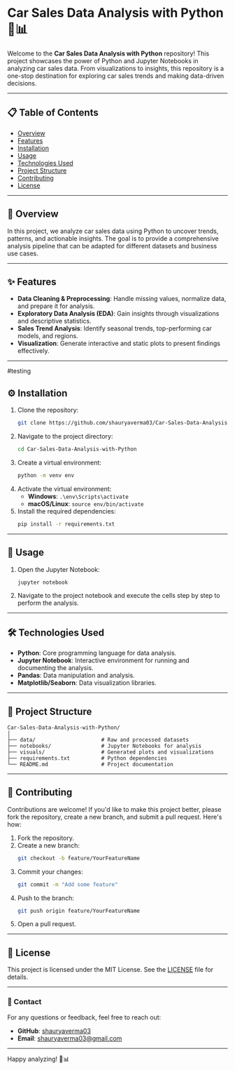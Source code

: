 # Car Sales Data Analysis with Python 🚗📊

Welcome to the **Car Sales Data Analysis with Python** repository! This project showcases the power of Python and Jupyter Notebooks in analyzing car sales data. From visualizations to insights, this repository is a one-stop destination for exploring car sales trends and making data-driven decisions.

---

## 📋 Table of Contents

- [Overview](#overview)
- [Features](#features)
- [Installation](#installation)
- [Usage](#usage)
- [Technologies Used](#technologies-used)
- [Project Structure](#project-structure)
- [Contributing](#contributing)
- [License](#license)

---

## 🌟 Overview

In this project, we analyze car sales data using Python to uncover trends, patterns, and actionable insights. The goal is to provide a comprehensive analysis pipeline that can be adapted for different datasets and business use cases.

---

## ✨ Features

- **Data Cleaning & Preprocessing**: Handle missing values, normalize data, and prepare it for analysis.
- **Exploratory Data Analysis (EDA)**: Gain insights through visualizations and descriptive statistics.
- **Sales Trend Analysis**: Identify seasonal trends, top-performing car models, and regions.
- **Visualization**: Generate interactive and static plots to present findings effectively.

---
#testing
## ⚙️ Installation

1. Clone the repository:
   ```bash
   git clone https://github.com/shauryaverma03/Car-Sales-Data-Analysis-with-Python.git
   ```
2. Navigate to the project directory:
   ```bash
   cd Car-Sales-Data-Analysis-with-Python
   ```
3. Create a virtual environment:
   ```bash
   python -m venv env
   ```
4. Activate the virtual environment:
   - **Windows**: `.\env\Scripts\activate`
   - **macOS/Linux**: `source env/bin/activate`
5. Install the required dependencies:
   ```bash
   pip install -r requirements.txt
   ```

---

## 🚀 Usage

1. Open the Jupyter Notebook:
   ```bash
   jupyter notebook
   ```
2. Navigate to the project notebook and execute the cells step by step to perform the analysis.

---

## 🛠️ Technologies Used

- **Python**: Core programming language for data analysis.
- **Jupyter Notebook**: Interactive environment for running and documenting the analysis.
- **Pandas**: Data manipulation and analysis.
- **Matplotlib/Seaborn**: Data visualization libraries.

---

## 📂 Project Structure

```
Car-Sales-Data-Analysis-with-Python/
│
├── data/                     # Raw and processed datasets
├── notebooks/                # Jupyter Notebooks for analysis
├── visuals/                  # Generated plots and visualizations
├── requirements.txt          # Python dependencies
└── README.md                 # Project documentation
```

---

## 🤝 Contributing

Contributions are welcome! If you'd like to make this project better, please fork the repository, create a new branch, and submit a pull request. Here's how:

1. Fork the repository.
2. Create a new branch:
   ```bash
   git checkout -b feature/YourFeatureName
   ```
3. Commit your changes:
   ```bash
   git commit -m "Add some feature"
   ```
4. Push to the branch:
   ```bash
   git push origin feature/YourFeatureName
   ```
5. Open a pull request.

---

## 📄 License

This project is licensed under the MIT License. See the [LICENSE](LICENSE) file for details.

---

### 📧 Contact

For any questions or feedback, feel free to reach out:

- **GitHub**: [shauryaverma03](https://github.com/shauryaverma03)
- **Email**: [shauryaverma03@gmail.com](mailto:shauryaverma036@gmail.com) 

---

Happy analyzing! 🚗📊
